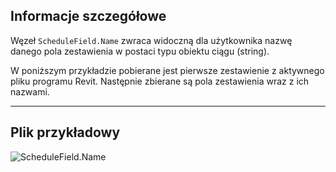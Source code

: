 ## Informacje szczegółowe
Węzeł `ScheduleField.Name` zwraca widoczną dla użytkownika nazwę danego pola zestawienia w postaci typu obiektu ciągu (string).

W poniższym przykładzie pobierane jest pierwsze zestawienie z aktywnego pliku programu Revit. Następnie zbierane są pola zestawienia wraz z ich nazwami.
___
## Plik przykładowy

![ScheduleField.Name](./Revit.Schedules.ScheduleField.Name_img.jpg)
